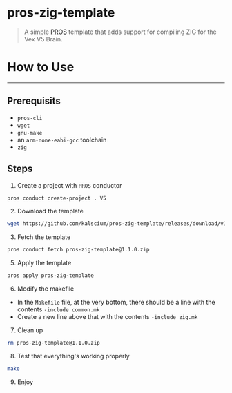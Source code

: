 # pros-zig-template
> A simple [PROS](https://github.com/purduesigbots/pros) template that adds support for compiling ZIG for the Vex V5 Brain.

# How to Use
---
## Prerequisits
- `pros-cli`
- `wget`
- `gnu-make`
- an `arm-none-eabi-gcc` toolchain
- `zig`
## Steps
1. Create a project with `PROS` conductor
  ```sh
  pros conduct create-project . V5
  ```
2. Download the template
  ```sh
  wget https://github.com/kalscium/pros-zig-template/releases/download/v1.1.0/pros-zig-template@1.1.0.zip
  ```
3. Fetch the template
  ```sh
  pros conduct fetch pros-zig-template@1.1.0.zip
  ```
5. Apply the template
  ```sh
  pros apply pros-zig-template
  ```
6. Modify the makefile
  - In the `Makefile` file, at the very bottom, there should be a line
    with the contents `-include common.mk`
  - Create a new line above that with the contents `-include zig.mk`
7. Clean up
  ```sh
  rm pros-zig-template@1.1.0.zip
  ```
8. Test that everything's working properly
  ```sh
  make
  ```
9. Enjoy
